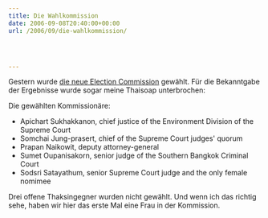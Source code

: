 ```yaml
---
title: Die Wahlkommission
date: 2006-09-08T20:40:00+00:00
url: /2006/09/die-wahlkommission/




---
```

Gestern wurde [die neue Election Commission][1] gewählt. Für die Bekanntgabe der Ergebnisse wurde sogar meine Thaisoap unterbrochen:

Die gewählten Kommissionäre:

* Apichart Sukhakkanon, chief justice of the Environment Division of the Supreme Court
* Somchai Jung-prasert, chief of the Supreme Court judges' quorum
* Prapan Naikowit, deputy attorney-general
* Sumet Oupanisakorn, senior judge of the Southern Bangkok Criminal Court
* Sodsri Satayathum, senior Supreme Court judge and the only female nomimee

Drei offene Thaksingegner wurden nicht gewählt. Und wenn ich das richtig sehe, haben wir hier das erste Mal eine Frau in der Kommission.

 [1]: http://www.nationmultimedia.com/breakingnews/read.php?newsid=30013161
